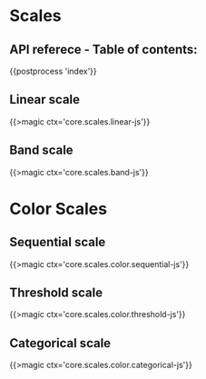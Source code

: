 # Scales

## API referece - Table of contents:
{{postprocess 'index'}}

## Linear scale

{{>magic ctx='core.scales.linear-js'}}

## Band scale

{{>magic ctx='core.scales.band-js'}}


# Color Scales

## Sequential scale

{{>magic ctx='core.scales.color.sequential-js'}}

## Threshold scale

{{>magic ctx='core.scales.color.threshold-js'}}

## Categorical scale

{{>magic ctx='core.scales.color.categorical-js'}}
